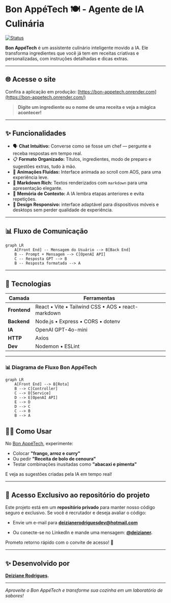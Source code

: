 # Bon AppéTech 🍽️ - Agente de IA Culinária

[![Status](https://img.shields.io/badge/Status-Online-brightgreen)](https://bon-appetech.onrender.com/)

**Bon AppéTech** é um assistente culinário inteligente movido a IA. Ele transforma ingredientes que você já tem em receitas criativas e personalizadas, com instruções detalhadas e dicas extras.

---

## 🌐 Acesse o site

Confira a aplicação em produção: [https://bon-appetech.onrender.com](https://bon-appetech.onrender.com/)

> **Digite um ingrediente ou o nome de uma receita e veja a mágica acontecer!**

---

## ✨ Funcionalidades

- 🗣️ **Chat Intuitivo:** Converse como se fosse um chef — pergunte e receba respostas em tempo real.
- 📋 **Formato Organizado:** Títulos, ingredientes, modo de preparo e sugestões extras, tudo à mão.
- 🎨 **Animações Fluídas:** Interface animada ao scroll com AOS, para uma experiência leve.
- 💬 **Markdown Rich:** Textos renderizados com `markdown` para uma apresentação elegante.
- 🔄 **Memória de Contexto:** A IA lembra etapas anteriores e evita repetições.
- 📱 **Design Responsivo:** interface adaptável para dispositivos móveis e desktops sem perder qualidade de experiência.

---
## 📊 Fluxo de Comunicação

```mermaid
graph LR
    A[Front End] -- Mensagem do Usuário --> B[Back End]
    B -- Prompt + Mensagem --> C[OpenAI API]
    C -- Resposta GPT --> B
    B -- Resposta formatada --> A
````
---

## 🚀 Tecnologias

| Camada       | Ferramentas                                        |
| ------------ | -------------------------------------------------- |
| **Frontend** | React • Vite • Tailwind CSS • AOS • react-markdown |
| **Backend**  | Node.js • Express • CORS • dotenv                  |
| **IA**       | OpenAI GPT-4o-mini                                 |
| **HTTP**     | Axios                                              |
| **Dev**      | Nodemon • ESLint                                   |

---

### 📊 Diagrama de Fluxo Bon AppéTech

```mermaid
graph LR
    A[Front End] --> B[Rota]
    B --> C[Controller]
    C --> D[Service]
    D --> E[OpenAI API]
    E --> D
    D --> C
    C --> B
    B --> A
```

## 🧑‍🍳 Como Usar

No [Bon AppéTech](https://bon-appetech.onrender.com), experimente:

* Colocar **"frango, arroz e curry"**
* Ou pedir **"Receita de bolo de cenoura"**
* Testar combinações inusitadas como **"abacaxi e pimenta"**

E veja as sugestões criadas pela IA em tempo real!

---

## 📣 Acesso Exclusivo ao repositório do projeto

Este projeto está em um **repositório privado** para manter nosso código seguro e exclusivo. Se você é recrutador e deseja avaliar o código:

* Envie um e-mail para **[deizianerodriguesdev@hotmail.com](mailto:deizianerodriguesdev@hotmail.com)**
   
* Ou conecte-se no LinkedIn e mande uma mensagem: **[@deizianer](https://www.linkedin.com/in/deizianer/).**

Prometo retorno rápido com o convite de acesso! 🚀

---

## ✨ Desenvolvido por

**[Deiziane Rodrigues](https://www.linkedin.com/in/deizianer/).**

---

*Aproveite o Bon AppéTech e transforme sua cozinha em um laboratório de sabores!*
